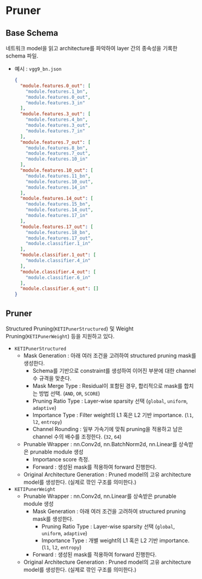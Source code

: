 # Pruner

## Base Schema

네트워크 model을 읽고 architecture를 파악하여 layer 간의 종속성을 기록한 schema 파일.

- 예시 : `vgg9_bn.json`

    ```json
    {
      "module.features.0_out": [
        "module.features.1_bn",
        "module.features.0_out",
        "module.features.3_in"
      ],
      "module.features.3_out": [
        "module.features.4_bn",
        "module.features.3_out",
        "module.features.7_in"
      ],
      "module.features.7_out": [
        "module.features.8_bn",
        "module.features.7_out",
        "module.features.10_in"
      ],
      "module.features.10_out": [
        "module.features.11_bn",
        "module.features.10_out",
        "module.features.14_in"
      ],
      "module.features.14_out": [
        "module.features.15_bn",
        "module.features.14_out",
        "module.features.17_in"
      ],
      "module.features.17_out": [
        "module.features.18_bn",
        "module.features.17_out",
        "module.classifier.1_in"
      ],
      "module.classifier.1_out": [
        "module.classifier.4_in"
      ],
      "module.classifier.4_out": [
        "module.classifier.6_in"
      ],
      "module.classifier.6_out": []
    }
    ```


## Pruner

Structured Pruning(`KETIPunerStructured`) 및 Weight Pruning(`KETIPunerWeight`) 등을 지원하고 있다.

- `KETIPunerStructured`
    - Mask Generation : 아래 여러 조건을 고려하여 structured pruning mask를 생성한다.
        - Schema를 기반으로 constraint를 생성하여 이어진 부분에 대한 channel 수 규격을 맞춘다.
        - Mask Merge Type : Residual이 포함된 경우, 합리적으로 mask를 합치는 방법 선택. (`AND`, `OR`, `SCORE`)
        - Pruning Ratio Type : Layer-wise sparsity 선택 (`global`, `uniform`, `adaptive`)
        - Importance Type : Filter weight의 L1 혹은 L2 기반 importance. (`l1`, `l2`, `entropy`)
        - Channel Rounding : 일부 가속기에 맞춰 pruning을 적용하고 남은 channel 수의 배수를 조정한다. (`32`, `64`)
    - Prunable Wrapper : nn.Conv2d, nn.BatchNorm2d, nn.Linear를 상속받은 prunable module 생성
        - Importance score 측정.
        - Forward : 생성된 mask를 적용하여 forward 진행한다.
    - Original Architecture Generation : Pruned model의 고유 architecture model를 생성한다. (실제로 깎인 구조를 의미한다.)
- `KETIPunerWeight`
    - Prunable Wrapper : nn.Conv2d, nn.Linear를 상속받은 prunable module 생성
        - Mask Generation : 아래 여러 조건을 고려하여 structured pruning mask를 생성한다.
            - Pruning Ratio Type : Layer-wise sparsity 선택 (`global`, `uniform`, `adaptive`)
            - Importance Type : 개별 weight의 L1 혹은 L2 기반 importance. (`l1`, `l2`, `entropy`)
        - Forward : 생성된 mask를 적용하여 forward 진행한다.
    - Original Architecture Generation : Pruned model의 고유 architecture model를 생성한다. (실제로 깎인 구조를 의미한다.)
